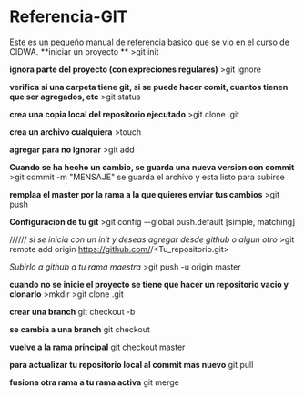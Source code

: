 # Referencia-GIT
Este es un pequeño manual de referencia basico que se vio en el curso de CIDWA.
**iniciar un proyecto **
	>git init
	
**ignora parte del proyecto (con expreciones regulares)**
	>git ignore
	
**verifica si una carpeta tiene git, si se puede hacer comit, cuantos tienen que ser agregados, etc**
	>git status

**crea una copia local del repositorio ejecutado**
	>git clone <url>.git

**crea un archivo cualquiera**
	>touch <nombre del archivo>

 
**agregar para no ignorar**
	>git add <nombre del archivo>
	
**Cuando se ha hecho un cambio, se guarda una nueva version con commit**
	>git commit -m "MENSAJE"
		se guarda el archivo y esta listo para subirse

**remplaa el master por la rama a la que quieres enviar tus cambios**
	>git push <rama>

**Configuracion de tu git**	
	>git config --global push.default [simple, matching]
	
//////
*si se inicia con un init y deseas agregar desde github o algun otro*
	>git remote add origin https://github.com/<usuario>/<Tu_repositorio.git>
	

*Subirlo a github a tu rama maestra*
	>git push -u origin master

**cuando no se inicie el proyecto se tiene que hacer un repositorio vacio y clonarlo**
	>mkdir <repositorio>
	>git clone <url>.git

**crear una branch** 
	git checkout -b <ramanueva>

**se cambia a una branch**
	git checkout <nombre de la branch>

**vuelve a la rama principal**
	git checkout master


**para actualizar tu repositorio local al commit mas nuevo**
	git pull 

**fusiona otra rama a tu rama activa** 
	git merge <branch>
